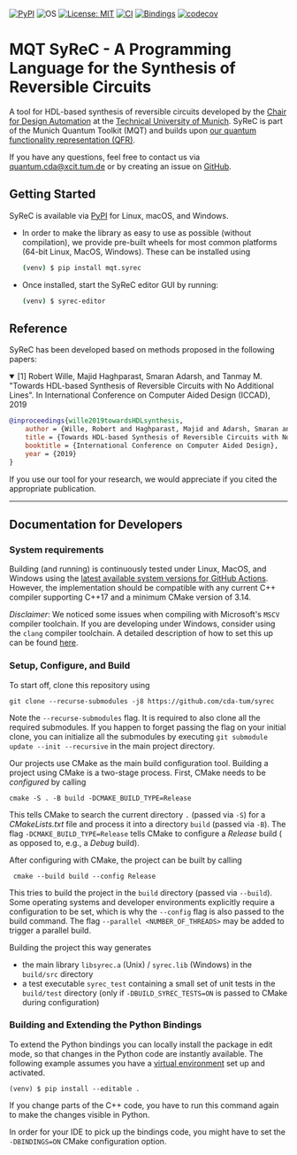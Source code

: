 [![PyPI](https://img.shields.io/pypi/v/mqt.syrec?logo=pypi&style=flat-square)](https://pypi.org/project/mqt.syrec/)
![OS](https://img.shields.io/badge/os-linux%20%7C%20macos%20%7C%20windows-blue?style=flat-square)
[![License: MIT](https://img.shields.io/badge/license-MIT-blue.svg?style=flat-square)](https://opensource.org/licenses/MIT)
[![CI](https://img.shields.io/github/workflow/status/cda-tum/syrec/CI?style=flat-square&logo=github&label=c%2B%2B)](https://github.com/cda-tum/syrec/actions/workflows/ci.yml)
[![Bindings](https://img.shields.io/github/workflow/status/cda-tum/syrec/Deploy%20to%20PyPI?style=flat-square&logo=github&label=python)](https://github.com/cda-tum/syrec/actions/workflows/deploy.yml)
[![codecov](https://img.shields.io/codecov/c/github/cda-tum/syrec?style=flat-square&logo=codecov)](https://codecov.io/gh/cda-tum/syrec)

# MQT SyReC - A Programming Language for the Synthesis of Reversible Circuits

A tool for HDL-based synthesis of reversible circuits developed by the [Chair for Design Automation](https://www.cda.cit.tum.de/) at the [Technical University of Munich](https://www.tum.de/).
SyReC is part of the Munich Quantum Toolkit (MQT) and builds upon [our quantum functionality representation (QFR)](https://github.com/cda-tum/qfr).

If you have any questions, feel free to contact us via [quantum.cda@xcit.tum.de](mailto:quantum.cda@xcit.tum.de) or by creating an issue on [GitHub](https://github.com/cda-tum/syrec/issues).

## Getting Started

SyReC is available via [PyPI](https://pypi.org/project/mqt.syrec/) for Linux, macOS, and Windows.

- In order to make the library as easy to use as possible (without compilation), we provide pre-built wheels for most common platforms (64-bit Linux, MacOS, Windows). These can be installed using
    ```bash
    (venv) $ pip install mqt.syrec
    ```
- Once installed, start the SyReC editor GUI by running:
    ```bash
    (venv) $ syrec-editor
    ```

## Reference

SyReC has been developed based on methods proposed in the following papers:

<details open>
<summary>[1] Robert Wille, Majid Haghparast, Smaran Adarsh, and Tanmay M. "Towards HDL-based Synthesis of Reversible Circuits with No Additional Lines". In International Conference on Computer Aided Design (ICCAD), 2019</summary>

```bibtex
@inproceedings{wille2019towardsHDLsynthesis,
    author = {Wille, Robert and Haghparast, Majid and Adarsh, Smaran and M, Tanmay},
    title = {Towards HDL-based Synthesis of Reversible Circuits with No Additional Lines},
    booktitle = {International Conference on Computer Aided Design},
    year = {2019}
}
```

</details>

If you use our tool for your research, we would appreciate if you cited the appropriate publication.

---

## Documentation for Developers

### System requirements

Building (and running) is continuously tested under Linux, MacOS, and Windows using the [latest available system versions for GitHub Actions](https://github.com/actions/virtual-environments). However, the implementation should be compatible
with any current C++ compiler supporting C++17 and a minimum CMake version of 3.14.

*Disclaimer*: We noticed some issues when compiling with Microsoft's `MSCV` compiler toolchain. If you are developing under Windows, consider using the `clang` compiler toolchain. A detailed description of how to set this up can be
found [here](https://docs.microsoft.com/en-us/cpp/build/clang-support-msbuild?view=msvc-160).

### Setup, Configure, and Build

To start off, clone this repository using

```shell
git clone --recurse-submodules -j8 https://github.com/cda-tum/syrec 
```

Note the `--recurse-submodules` flag. It is required to also clone all the required submodules. If you happen to forget passing the flag on your initial clone, you can initialize all the submodules by
executing `git submodule update --init --recursive` in the main project directory.

Our projects use CMake as the main build configuration tool. Building a project using CMake is a two-stage process. First, CMake needs to be *configured* by calling

```shell 
cmake -S . -B build -DCMAKE_BUILD_TYPE=Release
```

This tells CMake to search the current directory `.` (passed via `-S`) for a *CMakeLists.txt* file and process it into a directory `build` (passed via `-B`). The flag `-DCMAKE_BUILD_TYPE=Release` tells CMake to configure a *Release* build (
as opposed to, e.g., a *Debug* build).

After configuring with CMake, the project can be built by calling

```shell
 cmake --build build --config Release
```

This tries to build the project in the `build` directory (passed via `--build`). Some operating systems and developer environments explicitly require a configuration to be set, which is why the `--config` flag is also passed to the build
command. The flag `--parallel <NUMBER_OF_THREADS>` may be added to trigger a parallel build.

Building the project this way generates

- the main library `libsyrec.a` (Unix) / `syrec.lib` (Windows) in the `build/src` directory
- a test executable `syrec_test` containing a small set of unit tests in the `build/test` directory (only if `-DBUILD_SYREC_TESTS=ON` is passed to CMake during configuration)

### Building and Extending the Python Bindings

To extend the Python bindings you can locally install the package in edit mode, so that changes in the Python code are instantly available. The following example assumes you have
a [virtual environment](https://docs.python.org/3/library/venv.html) set up and activated.

```commandline
(venv) $ pip install --editable .
```

If you change parts of the C++ code, you have to run this command again to make the changes visible in Python.

In order for your IDE to pick up the bindings code, you might have to set the `-DBINDINGS=ON` CMake configuration option.
